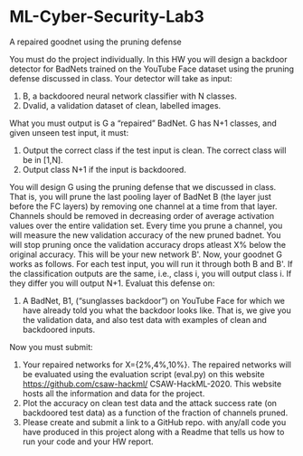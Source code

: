 # ML-Cyber-Security-Lab3
A repaired goodnet using the pruning defense

You must do the project individually. In this HW you will design a backdoor detector for 
BadNets trained on the YouTube Face dataset using the pruning defense discussed in 
class. Your detector will take as input:
1. B, a backdoored neural network classifier with N classes.
2. Dvalid, a validation dataset of clean, labelled images.

What you must output is G a “repaired” BadNet. G has N+1 classes, and given unseen test 
input, it must:
1. Output the correct class if the test input is clean. The correct class will be in [1,N].
2. Output class N+1 if the input is backdoored.

You will design G using the pruning defense that we discussed in class. That is, you will prune 
the last pooling layer of BadNet B (the layer just before the FC layers) by removing one 
channel at a time from that layer. Channels should be removed in decreasing order of average 
activation values over the entire validation set. Every time you prune a channel, you will 
measure the new validation accuracy of the new pruned badnet. You will stop pruning once the 
validation accuracy drops atleast X% below the original accuracy. This will be your new 
network B'.
Now, your goodnet G works as follows. For each test input, you will run it through both B and 
B'. If the classification outputs are the same, i.e., class i, you will output class i. If they differ you 
will output N+1. Evaluat this defense on:

1. A BadNet, B1, (“sunglasses backdoor”) on YouTube Face for which we have already 
told you what the backdoor looks like. That is, we give you the validation data, and 
also test data with examples of clean and backdoored inputs.

Now you must submit:

1. Your repaired networks for X={2%,4%,10%}. The repaired networks will be evaluated 
using the evaluation script (eval.py) on this website https://github.com/csaw-hackml/
CSAW-HackML-2020. This website hosts all the information and data for the project.
2. Plot the accuracy on clean test data and the attack success rate (on backdoored test 
data) as a function of the fraction of channels pruned. 
3. Please create and submit a link to a GitHub repo. with any/all code you have produced in 
this project along with a Readme that tells us how to run your code and your HW report.

